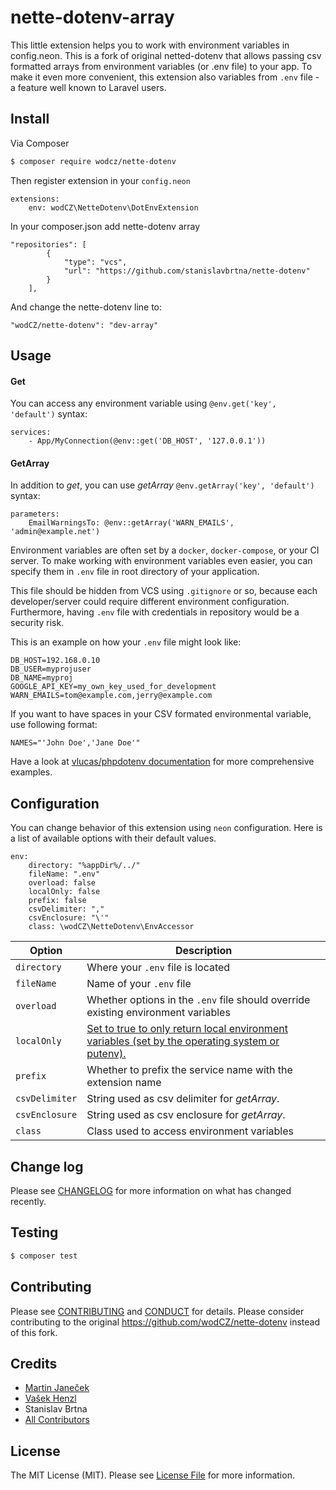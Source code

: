 
# nette-dotenv-array

This little extension helps you to work with environment variables in config.neon. This is a fork of original netted-dotenv that allows passing csv formatted arrays from environment variables (or .env file) to your app.
To make it even more convenient, this extension also variables from `.env` file - a feature well known to Laravel users.

## Install

Via Composer

```bash
$ composer require wodcz/nette-dotenv
```

Then register extension in your `config.neon`
```neon
extensions:
	env: wodCZ\NetteDotenv\DotEnvExtension
```
In your composer.json add nette-dotenv array
```
"repositories": [
        {
            "type": "vcs",
            "url": "https://github.com/stanislavbrtna/nette-dotenv"
        }
    ],
```

And change the nette-dotenv line to:
```
"wodCZ/nette-dotenv": "dev-array"
```
## Usage
#### Get

You can access any environment variable using `@env.get('key', 'default')` syntax:

```neon
services:
    - App/MyConnection(@env::get('DB_HOST', '127.0.0.1'))
```
#### GetArray
In addition to *get*, you can use *getArray* `@env.getArray('key', 'default')` syntax:

```neon
parameters:
    EmailWarningsTo: @env::getArray('WARN_EMAILS', 'admin@example.net')
```

Environment variables are often set by a `docker`, `docker-compose`, or your CI server.
To make working with environment variables even easier, you can specify them in `.env` file
in root directory of your application.

This file should be hidden from VCS using `.gitignore` or so,
because each developer/server could require different environment configuration.
Furthermore, having `.env` file with credentials in repository would be a security risk.

This is an example on how your `.env` file might look like:

```
DB_HOST=192.168.0.10
DB_USER=myprojuser
DB_NAME=myproj
GOOGLE_API_KEY=my_own_key_used_for_development
WARN_EMAILS=tom@example.com,jerry@example.com
```
If you want to have spaces in your CSV formated environmental variable, use following format:
```
NAMES="'John Doe','Jane Doe'"
```

Have a look at [vlucas/phpdotenv documentation](https://github.com/vlucas/phpdotenv) for more comprehensive examples.

## Configuration

You can change behavior of this extension using `neon` configuration. Here is a list of available options with their
default values.
```neon
env:
	directory: "%appDir%/../"
	fileName: ".env"
	overload: false
	localOnly: false
	prefix: false
	csvDelimiter: ","
	csvEnclosure: "\'"
	class: \wodCZ\NetteDotenv\EnvAccessor
```

| Option | Description |
|--------|-------------|
| `directory` | Where your `.env` file is located |
| `fileName` | Name of your `.env` file |
| `overload` | Whether options in the `.env` file should override existing environment variables |
| `localOnly` | [Set to true to only return local environment variables (set by the operating system or putenv).](http://php.net/getenv#refsect1-function.getenv-parameters) |
| `prefix` | Whether to prefix the service name with the extension name |
|`csvDelimiter`|String used as csv delimiter for *getArray*.|
|`csvEnclosure`|String used as csv enclosure for *getArray*.|
| `class` | Class used to access environment variables |

## Change log

Please see [CHANGELOG](CHANGELOG.md) for more information on what has changed recently.

## Testing

``` bash
$ composer test
```

## Contributing

Please see [CONTRIBUTING](CONTRIBUTING.md) and [CONDUCT](CONDUCT.md) for details. Please consider contributing to the original https://github.com/wodCZ/nette-dotenv instead of this fork.

## Credits

- [Martin Janeček][link-author]
- [Vašek Henzl](https://github.com/vhenzl)
- Stanislav Brtna
- [All Contributors][link-contributors]


## License

The MIT License (MIT). Please see [License File](LICENSE.md) for more information.

[link-author]: https://github.com/wodCZ
[link-contributors]: ../../contributors

